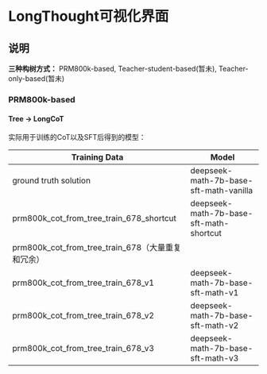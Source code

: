 # LongThought可视化界面

## 说明

**三种构树方式：** PRM800k-based, Teacher-student-based(暂未), Teacher-only-based(暂未)

### PRM800k-based

#### Tree -> LongCoT

实际用于训练的CoT以及SFT后得到的模型：

| Training Data                                | Model                                     |
|----------------------------------------------|-------------------------------------------|
| ground truth solution                         | deepseek-math-7b-base-sft-math-vanilla   |
| prm800k_cot_from_tree_train_678_shortcut      | deepseek-math-7b-base-sft-math-shortcut  |
| prm800k_cot_from_tree_train_678（大量重复和冗余）|         |
| prm800k_cot_from_tree_train_678_v1            | deepseek-math-7b-base-sft-math-v1         |
| prm800k_cot_from_tree_train_678_v2            | deepseek-math-7b-base-sft-math-v2         |
| prm800k_cot_from_tree_train_678_v3            | deepseek-math-7b-base-sft-math-v3         |